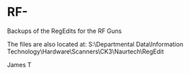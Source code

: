 RF-
===

Backups of the RegEdits for the RF Guns

The files are also located at: S:\Departmental Data\Information Technology\Hardware\Scanners\CK3\Naurtech\RegEdit


James T
